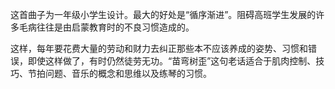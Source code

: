 

这首曲子为一年级小学生设计。最大的好处是“循序渐进”。阻碍高班学生发展的许多毛病往往是由启蒙教育时的不良习惯造成的。

这样，每年要花费大量的劳动和财力去纠正那些本不应该养成的姿势、习惯和错误，即使这样做了，有时仍然徒劳无功。“苗弯树歪”这句老话适合于肌肉控制、技巧、节拍问题、音乐的概念和思维以及练琴的习惯。

